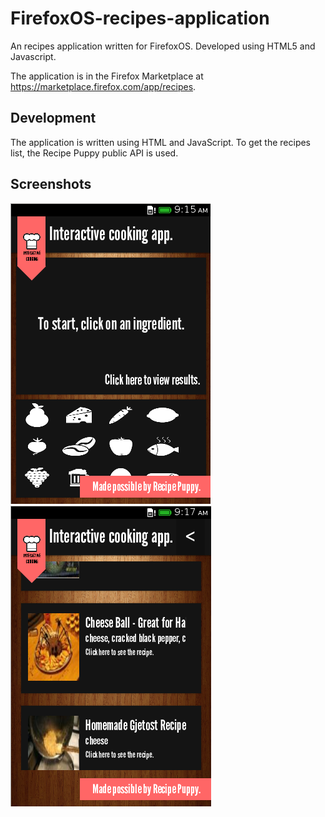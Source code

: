 FirefoxOS-recipes-application
=============================

An recipes application written for FirefoxOS. Developed using HTML5 and Javascript.

The application is in the Firefox Marketplace at https://marketplace.firefox.com/app/recipes.

Development
-----------

The application is written using HTML and JavaScript. To get the recipes list, the Recipe Puppy
public API is used.

Screenshots
-----------

![](screenshots/screenshot.png)
![](screenshots/screenshot1.png)
